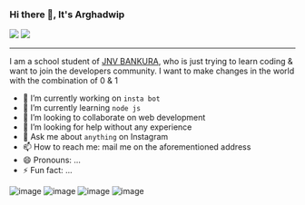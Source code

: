 ### Hi there 👋, It's Arghadwip
[<img src="https://img.shields.io/badge/Instagram-E4405F?style=for-the-badge&logo=instagram&logoColor=white"/>](https://instagram.com/argha.png?igshid=YmMyMTA2M2Y=)
[<img src="https://img.shields.io/badge/Gmail-D14836?style=for-the-badge&logo=gmail&logoColor=white" />](mailto:arghadwip23@gmail.com)
***
I am a school student of [JNV BANKURA](https://en.m.wikipedia.org/wiki/Jawahar_Navodaya_Vidyalaya,_Bankura), who is just trying to learn coding & want to join the developers community. I want to make changes in the world with the combination of 0 & 1 

- 🔭 I’m currently working on `insta bot`
- 🌱 I’m currently learning `node js`
- 👯 I’m looking to collaborate on web development
- 🤔 I’m looking for help without any experience
- 💬 Ask me about `anything` on Instagram
- 📫 How to reach me: mail me on the aforementioned address
- 😄 Pronouns: ...
- ⚡ Fun fact: ...


![image](https://github-readme-stats.vercel.app/api/top-langs/?username=arghadwip23)
![image](https://github-readme-stats.vercel.app/api?username=arghadwip23)
![image](https://github-profile-summary-cards.vercel.app/api/cards/profile-details?username=arghadwip23&theme=vue)
![image](https://activity-graph.herokuapp.com/graph?username=arghadwip23&theme=minimal)
